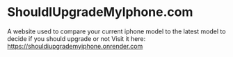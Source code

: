 # ShouldIUpgradeMyIphone.com
A website used to compare your current iphone model to the latest model to decide if you should upgrade or not
Visit it here:
https://shouldiupgrademyiphone.onrender.com
